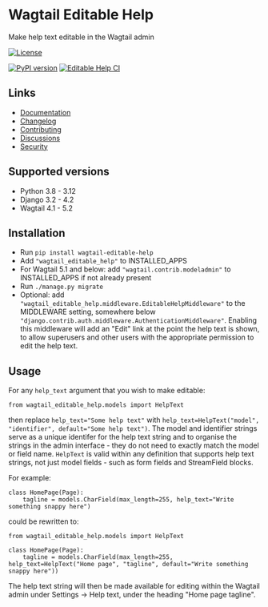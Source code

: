 # Wagtail Editable Help

Make help text editable in the Wagtail admin


[![License](https://img.shields.io/badge/License-BSD_3--Clause-blue.svg)](https://opensource.org/licenses/BSD-3-Clause)

[![PyPI version](https://badge.fury.io/py/wagtail-editable-help.svg)](https://badge.fury.io/py/wagtail-editable-help)
[![Editable Help CI](https://github.com/wagtail/wagtail-editable-help/actions/workflows/test.yml/badge.svg)](https://github.com/wagtail/wagtail-editable-help/actions/workflows/test.yml)

## Links

- [Documentation](https://github.com/wagtail/wagtail-editable-help/blob/main/README.md)
- [Changelog](https://github.com/wagtail/wagtail-editable-help/blob/main/CHANGELOG.md)
- [Contributing](https://github.com/wagtail/wagtail-editable-help/blob/main/CHANGELOG.md)
- [Discussions](https://github.com/wagtail/wagtail-editable-help/discussions)
- [Security](https://github.com/wagtail/wagtail-editable-help/security)

## Supported versions

- Python 3.8 - 3.12
- Django 3.2 - 4.2
- Wagtail 4.1 - 5.2

## Installation

- Run `pip install wagtail-editable-help`
- Add `"wagtail_editable_help"` to INSTALLED_APPS
- For Wagtail 5.1 and below: add `"wagtail.contrib.modeladmin"` to INSTALLED_APPS if not already present
- Run `./manage.py migrate`
- Optional: add `"wagtail_editable_help.middleware.EditableHelpMiddleware"` to the MIDDLEWARE setting, somewhere below `"django.contrib.auth.middleware.AuthenticationMiddleware"`. Enabling this middleware will add an "Edit" link at the point the help text is shown, to allow superusers and other users with the appropriate permission to edit the help text.

## Usage

For any `help_text` argument that you wish to make editable:

    from wagtail_editable_help.models import HelpText

then replace `help_text="Some help text"` with `help_text=HelpText("model", "identifier", default="Some help text")`. The model and identifier strings serve as a unique identifer for the help text string and to organise the strings in the admin interface - they do not need to exactly match the model or field name. `HelpText` is valid within any definition that supports help text strings, not just model fields - such as form fields and StreamField blocks.

For example:

    class HomePage(Page):
        tagline = models.CharField(max_length=255, help_text="Write something snappy here")

could be rewritten to:

    from wagtail_editable_help.models import HelpText

    class HomePage(Page):
        tagline = models.CharField(max_length=255, help_text=HelpText("Home page", "tagline", default="Write something snappy here"))

The help text string will then be made available for editing within the Wagtail admin under Settings -> Help text, under the heading "Home page tagline".
